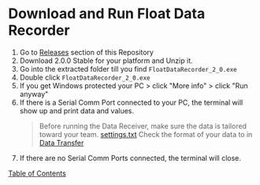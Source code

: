 # Download and Run Float Data Recorder

1. Go to [Releases](https://github.com/AadarshDevi/FloatDataRecorder/releases) section of this Repository
2. Download 2.0.0 Stable for your platform and Unzip it.
3. Go into the extracted folder till you find `FloatDataRecorder_2_0.exe`
4. Double click `FloatDataRecorder_2_0.exe`
5. If you get Windows protected your PC > click "More info" > click "Run anyway"
6. If there is a Serial Comm Port connected to your PC, the terminal will show up and print data and values.
   > Before running the Data Receiver, make sure the data is tailored toward your team. [settings.txt](Settings.md)
   > Check the format of your data to in [Data Transfer](DataTransfer.md)
7. If there are no Serial Comm Ports connected, the terminal will close.

[Table of Contents](README.md)
